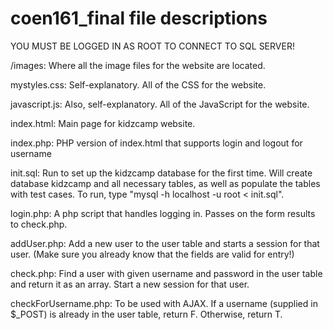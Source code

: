 coen161_final file descriptions
================================

YOU MUST BE LOGGED IN AS ROOT TO CONNECT TO SQL SERVER!

/images: Where all the image files for the website are located.

mystyles.css: Self-explanatory. All of the CSS for the website.

javascript.js: Also, self-explanatory. All of the JavaScript for the website.

index.html: Main page for kidzcamp website.

index.php: PHP version of index.html that supports login and logout for username

init.sql: Run to set up the kidzcamp database for the first time. Will create database kidzcamp and all necessary tables, as well as populate the tables with test cases. To run, type "mysql -h localhost -u root < init.sql".

login.php: A php script that handles logging in. Passes on the form results to check.php.

addUser.php: Add a new user to the user table and starts a session for that user. (Make sure you already know that the fields are valid for entry!)

check.php: Find a user with given username and password in the user table and return it as an array. Start a new session for that user. 

checkForUsername.php: To be used with AJAX. If a username (supplied in $_POST) is already in the user table, return F. Otherwise, return T.
